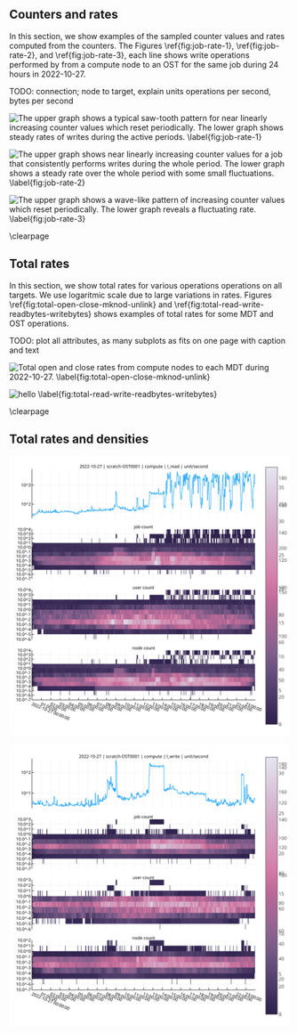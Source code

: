 ## Counters and rates
In this section, we show examples of the sampled counter values and rates computed from the counters.
The Figures \ref{fig:job-rate-1}, \ref{fig:job-rate-2}, and \ref{fig:job-rate-3}, each line shows write operations performed by from a compute node to an OST for the same job during 24 hours in 2022-10-27.

TODO: connection; node to target, explain units operations per second, bytes per second

![
The upper graph shows a typical saw-tooth pattern for near linearly increasing counter values which reset periodically.
The lower graph shows steady rates of writes during the active periods.
\label{fig:job-rate-1}
](figures/2022-10-27_ost_job_write_1.svg)

![
The upper graph shows near linearly increasing counter values for a job that consistently performs writes during the whole period.
The lower graph shows a steady rate over the whole period with some small fluctuations.
\label{fig:job-rate-2}
](figures/2022-10-27_ost_job_write_2.svg)

![
The upper graph shows a wave-like pattern of increasing counter values which reset periodically.
The lower graph reveals a fluctuating rate.
\label{fig:job-rate-3}
](figures/2022-10-27_ost_job_write_3.svg)


\clearpage

## Total rates
In this section, we show total rates for various operations operations on all targets.
We use logaritmic scale due to large variations in rates.
Figures \ref{fig:total-open-close-mknod-unlink} and \ref{fig:total-read-write-readbytes-writebytes} shows examples of total rates for some MDT and OST operations.

TODO: plot all attributes, as many subplots as fits on one page with caption and text

![
Total open and close rates from compute nodes to each MDT during 2022-10-27.
\label{fig:total-open-close-mknod-unlink}
](figures/2022-10-27_mdt_compute_open-close-mknod-unlink.svg)

![
hello
\label{fig:total-read-write-readbytes-writebytes}
](figures/2022-10-27_ost_compute_read-write-readbytes-writebytes.svg)


\clearpage

## Total rates and densities
![hello](figures/2022-10-27_ost0001_compute_read.svg)

![hello](figures/2022-10-27_ost0001_compute_write.svg)

